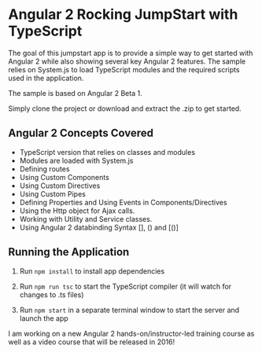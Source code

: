 # Angular 2 Rocking JumpStart with TypeScript

The goal of this jumpstart app is to provide
a simple way to get started with Angular 2 while also showing several key Angular 2 features. The sample
relies on System.js to load TypeScript modules and the required scripts used in the application.

The sample is based on Angular 2 Beta 1.

Simply clone the project or download and extract the .zip to get started.


## Angular 2 Concepts Covered

* TypeScript version that relies on classes and modules
* Modules are loaded with System.js
* Defining routes 
* Using Custom Components
* Using Custom Directives
* Using Custom Pipes
* Defining Properties and Using Events in Components/Directives
* Using the Http object for Ajax calls.
* Working with Utility and Service classes.
* Using Angular 2 databinding Syntax [], () and [()]

## Running the Application

1. Run `npm install` to install app dependencies

1. Run `npm run tsc` to start the TypeScript compiler (it will watch for changes to .ts files)

1. Run `npm start` in a separate terminal window to start the server and launch the app

I am working on a new Angular 2 hands-on/instructor-led training course 
as well as a video course that will be released in 2016!
